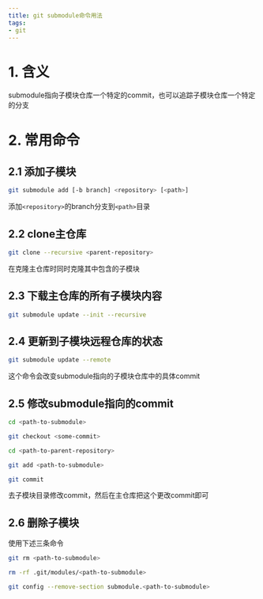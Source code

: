 ```yaml
---
title: git submodule命令用法
tags:
- git
---
```


# 1. 含义

submodule指向子模块仓库一个特定的commit，也可以追踪子模块仓库一个特定的分支

# 2. 常用命令

## 2.1 添加子模块

```bash
git submodule add [-b branch] <repository> [<path>]
```

添加`<repository>`的branch分支到`<path>`目录

## 2.2 clone主仓库

```bash
git clone --recursive <parent-repository>
```

在克隆主仓库时同时克隆其中包含的子模块

## 2.3 下载主仓库的所有子模块内容

```bash
git submodule update --init --recursive
```

## 2.4 更新到子模块远程仓库的状态

```bash
git submodule update --remote
```

这个命令会改变submodule指向的子模块仓库中的具体commit

## 2.5 修改submodule指向的commit

```bash
cd <path-to-submodule>

git checkout <some-commit>

cd <path-to-parent-repository>

git add <path-to-submodule>

git commit
```

去子模块目录修改commit，然后在主仓库把这个更改commit即可

## 2.6 删除子模块

使用下述三条命令

```bash
git rm <path-to-submodule>

rm -rf .git/modules/<path-to-submodule>

git config --remove-section submodule.<path-to-submodule>
```